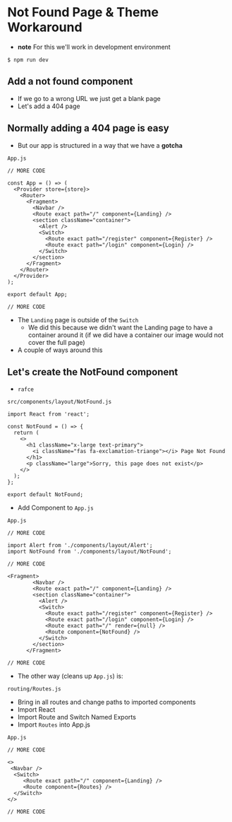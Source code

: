 # Not Found Page & Theme Workaround
* **note** For this we'll work in development environment

`$ npm run dev`

## Add a not found component
* If we go to a wrong URL we just get a blank page
* Let's add a 404 page

## Normally adding a 404 page is easy
* But our app is structured in a way that we have a **gotcha**

`App.js`

```
// MORE CODE

const App = () => (
  <Provider store={store}>
    <Router>
      <Fragment>
        <Navbar />
        <Route exact path="/" component={Landing} />
        <section className="container">
          <Alert />
          <Switch>
            <Route exact path="/register" component={Register} />
            <Route exact path="/login" component={Login} />
          </Switch>
        </section>
      </Fragment>
    </Router>
  </Provider>
);

export default App;

// MORE CODE
```

* The `Landing` page is outside of the `Switch`
    - We did this because we didn't want the Landing page to have a container around it (if we did have a container our image would not cover the full page)
* A couple of ways around this


## Let's create the NotFound component 
* `rafce`

`src/components/layout/NotFound.js`

```
import React from 'react';

const NotFound = () => {
  return (
    <>
      <h1 className="x-large text-primary">
        <i className="fas fa-exclamation-triange"></i> Page Not Found
      </h1>
      <p className="large">Sorry, this page does not exist</p>
    </>
  );
};

export default NotFound;
```

* Add Component to `App.js`

`App.js`

```
// MORE CODE

import Alert from './components/layout/Alert';
import NotFound from './components/layout/NotFound';

// MORE CODE

<Fragment>
        <Navbar />
        <Route exact path="/" component={Landing} />
        <section className="container">
          <Alert />
          <Switch>
            <Route exact path="/register" component={Register} />
            <Route exact path="/login" component={Login} />
            <Route exact path="/" render={null} />
            <Route component={NotFound} />
          </Switch>
        </section>
      </Fragment>

// MORE CODE
```

* The other way (cleans up `App.js`) is:

`routing/Routes.js`

* Bring in all routes and change paths to imported components
* Import React
* Import Route and Switch Named Exports
* Import `Routes` into App.js

`App.js`

```
// MORE CODE

<>
 <Navbar />
  <Switch>
     <Route exact path="/" component={Landing} />
     <Route component={Routes} />
  </Switch>
</>

// MORE CODE
```
